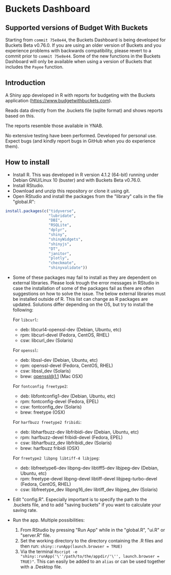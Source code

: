 # Buckets Dashboard

## Supported versions of Budget With Buckets

Starting from `commit 75e8e44`, the Buckets Dashboard is being developed for Buckets Beta v0.76.0. 
If you are using an older version of Buckets and you experience problems with backwards compatibility, please revert to a commit prior to `commit 75e8e44`. 
Some of the new functions in the Buckets Dashboard will only be available when using a version of Buckets that includes the `Payee` function.

## Introduction

A Shiny app developed in R with reports for budgeting with the Buckets application (https://www.budgetwithbuckets.com).

Reads data directly from the .buckets file (sqlite format) and shows reports based on this.

The reports resemble those available in YNAB.

No extensive testing have been performed. Developed for personal use. Expect bugs (and kindly report bugs in GitHub when you do experience them).

## How to install
- Install R. This was developed in R version 4.1.2 (64-bit) running under Debian GNU/Linux 10 (buster) and with Buckets Beta v0.76.0.
- Install RStudio.
- Download and unzip this repository or clone it using git.
- Open RStudio and install the packages from the "library" calls in the file "global.R":
```r
install.packages(c("tidyverse",
                   "lubridate",
                   "DBI",
                   "RSQLite",
                   "dplyr",
                   "shiny",
                   "shinyWidgets",
                   "shinyjs",
                   "DT",
                   "janitor",
                   "plotly",
                   "checkmate",
                   "shinyvalidate"))
```
- Some of these packages may fail to install as they are dependent on external libraries. Please look trough the error messages in RStudio in case the installation of some of the packages fail as there are often suggestions on how to solve the issue. The below external libraries must be installed outside of R. This list can change as R packages are updated. Solutions differ depending on the OS, but try to install the following:

  For `libcurl`:

  - deb: libcurl4-openssl-dev (Debian, Ubuntu, etc)
  - rpm: libcurl-devel (Fedora, CentOS, RHEL)
  - csw: libcurl_dev (Solaris)

  For `openssl`:

  - deb: libssl-dev (Debian, Ubuntu, etc)
  - rpm: openssl-devel (Fedora, CentOS, RHEL)
  - csw: libssl_dev (Solaris)
  - brew: openssl@1.1 (Mac OSX)

  For `fontconfig freetype2`:
  
  - deb: libfontconfig1-dev (Debian, Ubuntu, etc)
  - rpm: fontconfig-devel (Fedora, EPEL)
  - csw: fontconfig_dev (Solaris)
  - brew: freetype (OSX)
  
  For `harfbuzz freetype2 fribidi`:
  
  - deb: libharfbuzz-dev libfribidi-dev (Debian, Ubuntu, etc)
  - rpm: harfbuzz-devel fribidi-devel (Fedora, EPEL)
  - csw: libharfbuzz_dev libfribidi_dev (Solaris)
  - brew: harfbuzz fribidi (OSX)
  
  For `freetype2 libpng libtiff-4 libjpeg`:
  
  - deb: libfreetype6-dev libpng-dev libtiff5-dev libjpeg-dev (Debian, Ubuntu, etc)
  - rpm: freetype-devel libpng-devel libtiff-devel libjpeg-turbo-devel (Fedora, CentOS, RHEL)
  - csw: libfreetype_dev libpng16_dev libtiff_dev libjpeg_dev (Solaris)

- Edit "config.R". Especially important is to specify the path to the .buckets file, and to add "saving buckets" if you want to calculate your saving rate.
- Run the app. Multiple possibilities:
  1. From RStudio by pressing "Run App" while in the "global.R", "ui.R" or "server.R" file.
  2. Set the working directory to the directory containing the .R files and then run: `shiny::runApp(launch.browser = TRUE)`
  3. Via the terminal `Rscript -e "shiny::runApp('\''/path/to/the/appdir/'\'', launch.browser = TRUE)"`. This can easily be added to an `alias` or can be used together with a .Desktop file.
